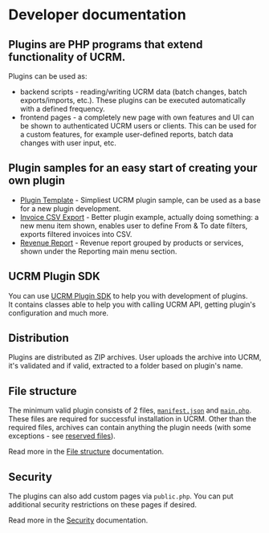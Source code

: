 # Developer documentation

## Plugins are PHP programs that extend functionality of UCRM.
Plugins can be used as: 
* backend scripts - reading/writing UCRM data (batch changes, batch exports/imports, etc.). These plugins can be executed automatically with a defined frequency.
* frontend pages - a completely new page with own features and UI can be shown to authenticated UCRM users or clients. This can be used for a custom features, for example user-defined reports, batch data changes with user input, etc.

## Plugin samples for an easy start of creating your own plugin
* [Plugin Template](https://github.com/Ubiquiti-App/UCRM-plugins/tree/master/examples/plugin-template) - Simpliest UCRM plugin sample, can be used as a base for a new plugin development.
* [Invoice CSV Export](https://github.com/Ubiquiti-App/UCRM-plugins/tree/master/plugins/invoice-csv-export) - Better plugin example, actually doing something: a new menu item shown, enables user to define From & To date filters, exports filtered invoices into CSV.  
* [Revenue Report](https://github.com/Ubiquiti-App/UCRM-plugins/tree/master/plugins/revenue-report) - Revenue report grouped by products or services, shown under the Reporting main menu section.

## UCRM Plugin SDK
You can use [UCRM Plugin SDK](https://github.com/Ubiquiti-App/UCRM-Plugin-SDK) to help you with development of plugins.  
It contains classes able to help you with calling UCRM API, getting plugin's configuration and much more.

## Distribution
Plugins are distributed as ZIP archives. User uploads the archive into UCRM, it's validated and if valid, extracted to a folder based on plugin's name.

## File structure
The minimum valid plugin consists of 2 files, [`manifest.json`](file-structure.md#manifestjson) and [`main.php`](file-structure.md#mainphp).
These files are required for successful installation in UCRM. Other than the required files, archives can contain anything the plugin needs (with some exceptions - see [reserved files](file-structure.md#reserved-files)).

Read more in the [File structure](file-structure.md) documentation.

## Security
The plugins can also add custom pages via `public.php`. You can put additional security restrictions on these pages if desired.

Read more in the [Security](security.md) documentation.
